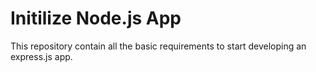 # Initilize Node.js App

This repository contain all the basic requirements to start developing an express.js app.
